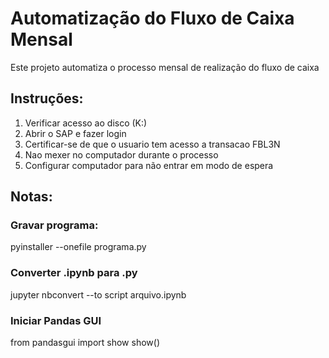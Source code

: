 # Automatização do Fluxo de Caixa Mensal

Este projeto automatiza o processo mensal de realização do fluxo de caixa

## Instruções:
1. Verificar acesso ao disco (K:)
2. Abrir o SAP e fazer login
3. Certificar-se de que o usuario tem acesso a transacao FBL3N
4. Nao mexer no computador durante o processo
5. Configurar computador para não entrar em modo de espera

## Notas:
### Gravar programa:
pyinstaller --onefile programa.py
### Converter .ipynb para .py
jupyter nbconvert --to script arquivo.ipynb
### Iniciar Pandas GUI
from pandasgui import show
show()




